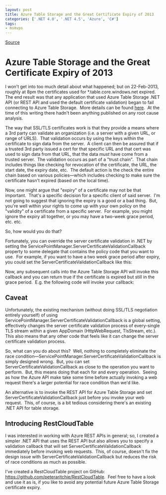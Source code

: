 ```yaml
---
layout: post
title: Azure Table Storage and the Great Certificate Expiry of 2013
categories: ['.NET 4.0', '.NET 4.5', 'Azure', 'C#']
tags:
- msmvps
---
```

[Source](http://blogs.msmvps.com/peterritchie/2013/03/01/azure-table-storage-and-the-great-certificate-expiry-of-2013/ "Permalink to Azure Table Storage and the Great Certificate Expiry of 2013")

# Azure Table Storage and the Great Certificate Expiry of 2013

I won't get into too much detail about what happened; but on 22-Feb-2013, roughly at 8pm the certificates used for *.table.core.windows.net expired.  The end result was that any application that used Azure Table Storage .NET API (or REST API and used the default certificate validation) began to fail connecting to Azure Table Storage.  More details can be found [here][1].  At the time of this writing there hadn't been anything published on any root cause analysis.

The way that SSL/TLS certificates work is that they provide a means where a 3rd party can validate an organization (i.e. a server with a given URL, or range of URLS).  That validation occurs by using the keys within the certificate to sign data from the server.  A client can then be assured that if a trusted 3rd party issued a cert for that specific URL and that cert was used to sign data from that URL, that the data *must* have come from a trusted server.  The validation occurs as part of a "trust chain".  That chain includes things like checking for revocation of the certificate, the URL, the start date, the expiry date, etc.  The default action is the check the entire chain based on various policies—which includes checking to make sure the certificate hasn't expired (based on the local time).

Now, one might argue that "expiry" of a certificate may not be that important.  That's a specific decision for a specific client of said server.  I'm not going to suggest that ignoring the expiry is a good or a bad thing.  But, you're well within your rights to come up with your own policy on the "validity" of a certificate from a specific server.  For example, you might ignore the expiry all together, or you may have a two-week grace period, etc. etc.

So, how would you do that?  

Fortunately, you can override the server certificate validation in .NET by setting the ServicePointManager.ServerCertificateValidationCallback property to some delegate that contains the policy code that you want to use.  For example, if you want to have a two week grace period after expiry, you could set the ServerCertificateValidationCallback like this:

Now, any subsequent calls into the Azure Table Storage API will invoke this callback and you can return true if the certificate is expired but still in the grace period.  E.g. the following code will invoke your callback: 

## Caveat

Unfortunately, the existing mechanism (without doing SSL/TLS negotiation entirely yourself) of using ServicePointManager.ServerCertificateValidationCallback is a global setting, effectively changes the server certificate validation process of every-single TLS stream within a given AppDomain (HttpWebRequest, TlsStream, etc.).  This also means that any other code that feels like it can change the server certificate validation process.

So, what can you do about this?  Well, nothing to completely eliminate the race condition—ServicePointManager.ServerCertificateValidationCallback is simply designed wrong.  But, you can set ServerCertificateValidationCallback as close to the operation you want to perform.  But, this means doing that each for and every operation.  Seeing as how the Azure API make take some time before actually invoking a web request there's a larger potential for race condition than we'd like.

An alternative is to invoke the REST API for Azure Table Storage and set ServerCertificateValidationCallback just before you invoke your web request.  This, of course, is a bit tedious considering there's an existing .NET API for table storage.

## Introducing RestCloudTable

I was interested in working with Azure REST APIs in general; so, I created a simpler .NET API that uses the REST API but also allows you to specify a validation callback that will set ServerCertificateValidationCallback immediately before invoking web requests.  This, of course, doesn't fix the design issue with ServerCertificateValidationCallback but reduces the risk of race conditions as much as possible.

I've created a RestCloudTable project on GitHub: <https://github.com/peteraritchie/RestCloudTable>.  Feel free to have a look and use it as is, if you like to avoid any potential future Azure Table Storage certificate expiry.

[1]: http://bit.ly/13rkTrs

